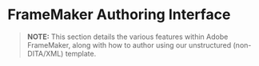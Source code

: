 # FrameMaker Authoring Interface

> **NOTE:** This section details the various features within Adobe FrameMaker, along with how to author using our unstructured (non-DITA/XML) template.

## 
